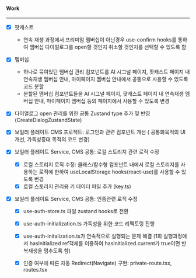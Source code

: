 
#### Work
---
- [x] 팟캐스트
	 - 연속 재생 과정에서 프리미엄 멤버십이 아닌경우 use-confirm hooks를 통하여 멤버십 다이얼로그를 open할 것인지 취소할 것인지를 선택할 수 있도록 함

- [x] 멤버십
	 - 하나로 묶여있던 멤버십 관리 컴포넌트를  AI 시그널 페이지, 팟캐스트 페이지 내 연속재생 멤버십 안내, 마이페이지 멤버십 안내에서 공통으로 사용할 수 있도록 코드 분할
	 - 분할된 멤버십 컴포넌트들을 AI 시그널 페이지, 팟캐스트 페이지 내 연속재생 멤버십 안내, 마이페이지 멤버십 등의 페이지에서 사용할 수 있도록 변경

- [x] 다이얼로그 open 관리를 위한 공통 Zustand type 추가 및 반영 (CreateDialogZustandState)

- [x] 보일러 플레이트 CMS 프로젝트: 로그인과 관련 컴포넌트 개선 (<LoginBanner/> 공통화목적의 UI개선, <LoginForm/> 가독성증대 목적의 코드 변경)

- [x] 보일러 플레이트 Service, CMS 공통: 로컬 스토리지 관련 로직 수정
	- [x] 로컬 스토리지 로직 수정: 클래스/함수형 컴포넌트 내에서 로컬 스토리지를 사용하는 로직에 한하여 useLocalStorage hooks(react-use)를 사용할 수 있도록 변경
	- [x] 로컬 스토리지 관리용 키 데이터 파일 추가 (key.ts)

- [x] 보일러 플레이트 Service, CMS 공통: 인증관련 로직 수정
	- [x] use-auth-store.ts 파일 zustand hooks로 전환 
	- [x] use-auth-initialization.ts 가독성을 위한 코드 리팩토링 진행
	- [x] use-auth-initalization.ts가 연속적으로 실행되는 문제 해결 (1회 실행과정에서 hasInitialized ref객체를 이용하여 hasInitialized.current가 true이면 반복재생을 멈추도록 함)
	- [x] 인증 여부에 따른 자동 Redirect(Navigate) 구현: private-route.tsx, routes.tsx

